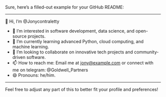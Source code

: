Sure, here’s a filled-out example for your GitHub README:

---

👋 Hi, I’m @Jonycontraletty

- 👀 I’m interested in software development, data science, and open-source projects.
- 🌱 I’m currently learning advanced Python, cloud computing, and machine learning.
- 💞️ I’m looking to collaborate on innovative tech projects and community-driven software.
- 📫 How to reach me: Email me at jony@example.com or connect with me on telegram: @Goldwell_Partners
- 😄 Pronouns: he/him.

---

Feel free to adjust any part of this to better fit your profile and preferences!
